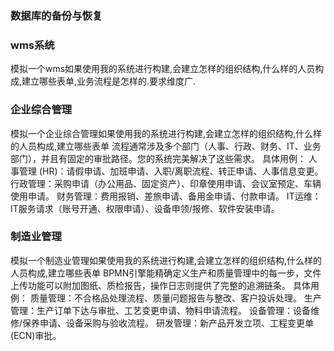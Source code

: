 ### 数据库的备份与恢复
### wms系统
模拟一个wms如果使用我的系统进行构建,会建立怎样的组织结构,什么样的人员构成,建立哪些表单,业务流程是怎样的.要求维度广.

### 企业综合管理
模拟一个企业综合管理如果使用我的系统进行构建,会建立怎样的组织结构,什么样的人员构成,建立哪些表单
流程通常涉及多个部门（人事、行政、财务、IT、业务部门），并且有固定的审批路径。您的系统完美解决了这些需求。
具体用例：
人事管理 (HR)：请假申请、加班申请、入职/离职流程、转正申请、人事信息变更。
行政管理：采购申请（办公用品、固定资产）、印章使用申请、会议室预定、车辆使用申请。
财务管理：费用报销、差旅申请、备用金申请、付款申请。
IT运维：IT服务请求（账号开通、权限申请）、设备申领/报修、软件安装申请。

### 制造业管理
模拟一个制造业管理如果使用我的系统进行构建,会建立怎样的组织结构,什么样的人员构成,建立哪些表单
BPMN引擎能精确定义生产和质量管理中的每一步，文件上传功能可以附加图纸、质检报告，操作日志则提供了完整的追溯链条。
具体用例：
质量管理：不合格品处理流程、质量问题报告与整改、客户投诉处理。
生产管理：生产订单下达与审批、工艺变更申请、物料申请流程。
设备管理：设备维修/保养申请、设备采购与验收流程。
研发管理：新产品开发立项、工程变更单(ECN)审批。
